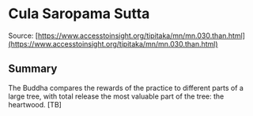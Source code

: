 # Cula Saropama Sutta



Source: [https://www.accesstoinsight.org/tipitaka/mn/mn.030.than.html](https://www.accesstoinsight.org/tipitaka/mn/mn.030.than.html)



## Summary

The Buddha compares the rewards of the practice to different parts of a large tree, with total release the most valuable part of the tree: the heartwood. [TB]